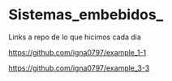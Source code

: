 # Sistemas_embebidos_

Links a repo de lo que hicimos cada dia

https://github.com/igna0797/example_1-1

https://github.com/igna0797/example_3-3

